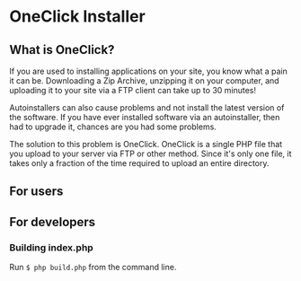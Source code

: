 # OneClick Installer #

## What is OneClick? ##

If you are used to installing applications on your site, you know what a pain 
it can be. Downloading a Zip Archive, unzipping it on your computer, and 
uploading it to your site via a FTP client can take up to 30 minutes! 

Autoinstallers can also cause problems and not install the latest version
of the software. If you have ever installed software via an autoinstaller, 
then had to upgrade it, chances are you had some problems.

The solution to this problem is OneClick. OneClick is a single PHP file
that you upload to your server via FTP or other method. Since it's only 
one file, it takes only a fraction of the time required to upload an
entire directory. 


## For users ##

## For developers ##

### Building index.php ###

Run ``$ php build.php`` from the command line.